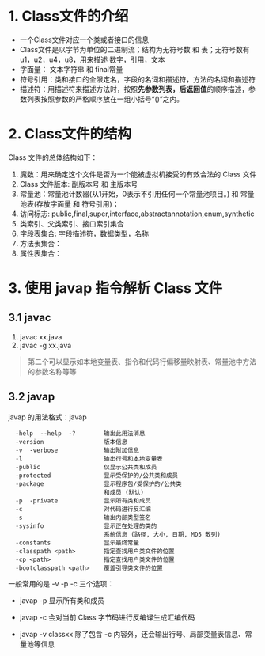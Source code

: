 # 1. Class文件的介绍

- 一个Class文件对应一个类或者接口的信息
- Class文件是以字节为单位的二进制流；结构为无符号数 和 表；无符号数有u1，u2，u4，u8，用来描述 数字，引用，文本
- 字面量： 文本字符串 和 final常量
- 符号引用：类和接口的全限定名，字段的名词和描述符，方法的名词和描述符
- 描述符：用描述符来描述方法时，按照**先参数列表，后返回值**的顺序描述，参数列表按照参数的严格顺序放在一组小括号“()”之内。

# 2. Class文件的结构

Class 文件的总体结构如下：

1. 魔数：用来确定这个文件是否为一个能被虚拟机接受的有效合法的 Class 文件
2. Class 文件版本: 副版本号 和 主版本号
3. 常量池：常量池计数器(从1开始，0表示不引用任何一个常量池项目。) 和 常量池表(存放字面量 和 符号引用)；
4. 访问标志: public,final,super,interface,abstractannotation,enum,synthetic
5. 类索引、父类索引、接口索引集合
6. 字段表集合: 字段描述符，数据类型，名称
7. 方法表集合：
8. 属性表集合：

# 3. 使用 javap 指令解析 Class 文件

## 3.1 javac

1. javac xx.java
2. javac -g xx.java

> 第二个可以显示如本地变量表、指令和代码行偏移量映射表、常量池中方法的参数名称等等

## 3.2 javap

javap 的用法格式：javap <options> <classes>

```
  -help  --help  -?        输出此用法消息
  -version                 版本信息
  -v  -verbose             输出附加信息
  -l                       输出行号和本地变量表
  -public                  仅显示公共类和成员
  -protected               显示受保护的/公共类和成员
  -package                 显示程序包/受保护的/公共类
                           和成员 (默认)
  -p  -private             显示所有类和成员
  -c                       对代码进行反汇编
  -s                       输出内部类型签名
  -sysinfo                 显示正在处理的类的
                           系统信息 (路径, 大小, 日期, MD5 散列)
  -constants               显示最终常量
  -classpath <path>        指定查找用户类文件的位置
  -cp <path>               指定查找用户类文件的位置
  -bootclasspath <path>    覆盖引导类文件的位置
```

一般常用的是 -v -p -c 三个选项：

- javap -p 显示所有类和成员

- javap -c 会对当前 Class 字节码进行反编译生成汇编代码

- javap -v classxx 除了包含 -c 内容外，还会输出行号、局部变量表信息、常量池等信息
